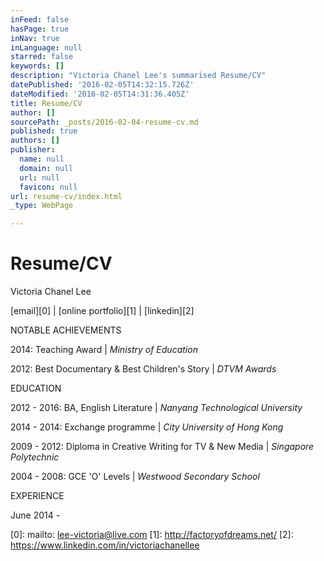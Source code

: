 ```yaml
---
inFeed: false
hasPage: true
inNav: true
inLanguage: null
starred: false
keywords: []
description: "Victoria Chanel Lee's summarised Resume/CV"
datePublished: '2016-02-05T14:32:15.726Z'
dateModified: '2016-02-05T14:31:36.405Z'
title: Resume/CV
author: []
sourcePath: _posts/2016-02-04-resume-cv.md
published: true
authors: []
publisher:
  name: null
  domain: null
  url: null
  favicon: null
url: resume-cv/index.html
_type: WebPage

---
```

# Resume/CV

Victoria Chanel Lee

[email][0] | [online portfolio][1] | [linkedin][2]

NOTABLE ACHIEVEMENTS

2014: Teaching Award | _Ministry of Education_

2012: Best Documentary & Best Children's Story | _DTVM Awards_

EDUCATION

2012 - 2016: BA, English Literature | _Nanyang Technological University_

2014 - 2014: Exchange programme | _City University of Hong Kong_

2009 - 2012: Diploma in Creative Writing for TV & New Media | _Singapore Polytechnic_

2004 - 2008: GCE 'O' Levels | _Westwood Secondary School_

EXPERIENCE

June 2014 - 

[0]: mailto: lee-victoria@live.com
[1]: http://factoryofdreams.net/
[2]: https://www.linkedin.com/in/victoriachanellee